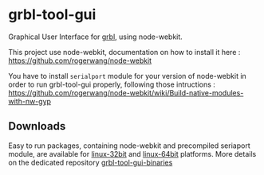 grbl-tool-gui
=============

Graphical User Interface for [grbl](https://github.com/grbl/grbl/), using node-webkit.

This project use node-webkit, documentation on how to install it here : https://github.com/rogerwang/node-webkit 

You have to install ``serialport`` module for your version of node-webkit in order to run grbl-tool-gui properly, following those intructions : https://github.com/rogerwang/node-webkit/wiki/Build-native-modules-with-nw-gyp 

## Downloads
Easy to run packages, containing node-webkit and precompiled seriaport module, are available for [linux-32bit](https://github.com/bumblebeefr/grbl-tool-gui-binaries/blob/master/grbl-tool-gui-i386.tar.gz?raw=true) and [linux-64bit](https://github.com/bumblebeefr/grbl-tool-gui-binaries/blob/master/grbl-tool-gui-i686.tar.gz?raw=true) platforms. More details on the dedicated repository [grbl-tool-gui-binaries](https://github.com/bumblebeefr/grbl-tool-gui-binaried)
